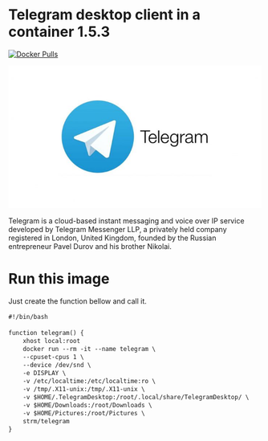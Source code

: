 # Telegram desktop client in a container 1.5.3

[![Docker Pulls](https://img.shields.io/docker/pulls/strm/telegram.svg?style=plastic)](https://hub.docker.com/r/strm/telegram/)

![logo](logo.jpg)

Telegram is a cloud-based instant messaging and voice over IP service developed
by Telegram Messenger LLP, a privately held company registered in London, United
Kingdom, founded by the Russian entrepreneur Pavel Durov and his brother
Nikolai.

# Run this image

Just create the function bellow and call it.

```
#!/bin/bash

function telegram() {
    xhost local:root 
    docker run --rm -it --name telegram \
    --cpuset-cpus 1 \
    --device /dev/snd \
    -e DISPLAY \
    -v /etc/localtime:/etc/localtime:ro \
    -v /tmp/.X11-unix:/tmp/.X11-unix \
    -v $HOME/.TelegramDesktop:/root/.local/share/TelegramDesktop/ \
    -v $HOME/Downloads:/root/Downloads \
    -v $HOME/Pictures:/root/Pictures \
    strm/telegram
}
```
